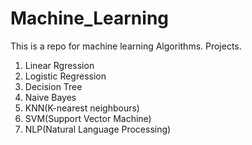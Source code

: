 # Machine_Learning
This is a repo for machine learning Algorithms.
Projects.
1. Linear Rgression
2. Logistic Regression
3. Decision Tree
4. Naive Bayes
5. KNN(K-nearest neighbours)
6. SVM(Support Vector Machine)
7. NLP(Natural Language Processing)

